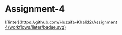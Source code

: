 # Assignment-4
 [![linter](https://github.com/Huzaifa-Khalid2/Assignment 4/workflows/linter/badge.svg)](https://github.com/marketplace/actions/super-linter)
